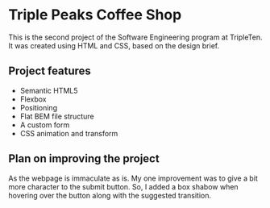 # Triple Peaks Coffee Shop

This is the second project of the Software Engineering program at TripleTen. It was created using HTML and CSS, based on the design brief.

## Project features

- Semantic HTML5
- Flexbox
- Positioning
- Flat BEM file structure
- A custom form
- CSS animation and transform

## Plan on improving the project

As the webpage is immaculate as is. My one improvement was to give a bit more character to the submit button. So, I added a box shabow when hovering over the button along with the suggested transition.